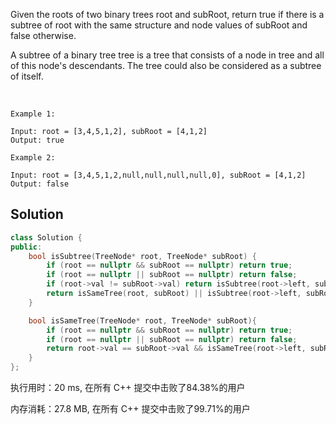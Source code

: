 Given the roots of two binary trees root and subRoot, return true if there is a subtree of root with the same structure and node values of subRoot and false otherwise.

A subtree of a binary tree tree is a tree that consists of a node in tree and all of this node's descendants. The tree could also be considered as a subtree of itself.

 
```
Example 1:

Input: root = [3,4,5,1,2], subRoot = [4,1,2]
Output: true

Example 2:

Input: root = [3,4,5,1,2,null,null,null,null,0], subRoot = [4,1,2]
Output: false
```

## Solution

```c++
class Solution {
public:
    bool isSubtree(TreeNode* root, TreeNode* subRoot) {
        if (root == nullptr && subRoot == nullptr) return true;
        if (root == nullptr || subRoot == nullptr) return false;
        if (root->val != subRoot->val) return isSubtree(root->left, subRoot) || isSubtree(root->right, subRoot);
        return isSameTree(root, subRoot) || isSubtree(root->left, subRoot) || isSubtree(root->right, subRoot);
    }

    bool isSameTree(TreeNode* root, TreeNode* subRoot){
        if (root == nullptr && subRoot == nullptr) return true;
        if (root == nullptr || subRoot == nullptr) return false;
        return root->val == subRoot->val && isSameTree(root->left, subRoot->left) && isSameTree(root->right, subRoot->right);
    }
};
```

执行用时：20 ms, 在所有 C++ 提交中击败了84.38%的用户

内存消耗：27.8 MB, 在所有 C++ 提交中击败了99.71%的用户
